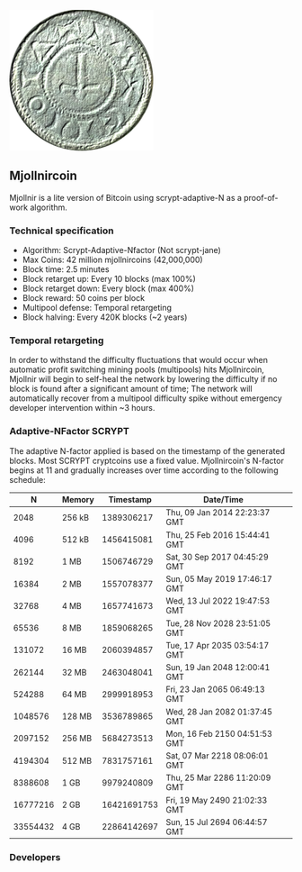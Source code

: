 ![](/images/mjollnircoin.png)

## Mjollnircoin

Mjollnir is a lite version of Bitcoin using scrypt-adaptive-N as a proof-of-work algorithm.

### Technical specification

 - Algorithm: Scrypt-Adaptive-Nfactor (Not scrypt-jane)
 - Max Coins: 42 million mjollnircoins (42,000,000)
 - Block time: 2.5 minutes
 - Block retarget up: Every 10 blocks (max 100%)
 - Block retarget down: Every block (max 400%)
 - Block reward: 50 coins per block 
 - Multipool defense: Temporal retargeting
 - Block halving: Every 420K blocks (~2 years)
 
 
### Temporal retargeting
In order to withstand the difficulty fluctuations that would occur when automatic profit switching mining pools (multipools) hits Mjollnircoin, Mjollnir will begin to self-heal the network by lowering the difficulty if no block is found after a significant amount of time; The network will automatically recover from a multipool difficulty spike without emergency developer intervention within ~3 hours.
 
 ### Adaptive-NFactor SCRYPT

The adaptive N-factor applied is based on the timestamp of the generated blocks.
Most SCRYPT cryptcoins use a fixed value.
Mjollnircoin's N-factor begins at 11 and gradually increases over time according to the following schedule:
 
| N        | Memory | Timestamp   | Date/Time                     |   |
|----------|--------|-------------|-------------------------------|---|
| 2048     | 256 kB | 1389306217  | Thu, 09 Jan 2014 22:23:37 GMT |   |
| 4096     | 512 kB | 1456415081  | Thu, 25 Feb 2016 15:44:41 GMT |   |
| 8192     | 1 MB   | 1506746729  | Sat, 30 Sep 2017 04:45:29 GMT |   |
| 16384    | 2 MB   | 1557078377  | Sun, 05 May 2019 17:46:17 GMT |   |
| 32768    | 4 MB   | 1657741673  | Wed, 13 Jul 2022 19:47:53 GMT |   |
| 65536    | 8 MB   | 1859068265  | Tue, 28 Nov 2028 23:51:05 GMT |   |
| 131072   | 16 MB  | 2060394857  | Tue, 17 Apr 2035 03:54:17 GMT |   |
| 262144   | 32 MB  | 2463048041  | Sun, 19 Jan 2048 12:00:41 GMT |   |
| 524288   | 64 MB  | 2999918953  | Fri, 23 Jan 2065 06:49:13 GMT |   |
| 1048576  | 128 MB | 3536789865  | Wed, 28 Jan 2082 01:37:45 GMT |   |
| 2097152  | 256 MB | 5684273513  | Mon, 16 Feb 2150 04:51:53 GMT |   |
| 4194304  | 512 MB | 7831757161  | Sat, 07 Mar 2218 08:06:01 GMT |   |
| 8388608  | 1 GB   | 9979240809  | Thu, 25 Mar 2286 11:20:09 GMT |   |
| 16777216 | 2 GB   | 16421691753 | Fri, 19 May 2490 21:02:33 GMT |   |
| 33554432 | 4 GB   | 22864142697 | Sun, 15 Jul 2694 06:44:57 GMT |   |

### Developers




